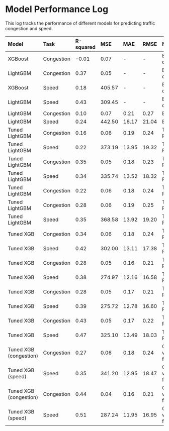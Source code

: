 # Model Performance Log

This log tracks the performance of different models for predicting traffic congestion and speed.

| Model | Task | R-squared | MSE | MAE | RMSE | Notes |
| :--- | :--- | :--- | :--- | :--- | :--- | :--- |
| XGBoost | Congestion | -0.01 | 0.07 | - | - | Baseline on new data |
| LightGBM | Congestion | 0.37 | 0.05 | - | - | Baseline on new data |
| XGBoost | Speed | 0.18 | 405.57 | - | - | Baseline on new data |
| LightGBM | Speed | 0.43 | 309.45 | - | - | Baseline on new data |
| LightGBM | Congestion | 0.10 | 0.07 | 0.21 | 0.27 | Baseline |
| LightGBM | Speed | 0.24 | 442.50 | 16.17 | 21.04 | Baseline |
| Tuned LightGBM | Congestion | 0.16 | 0.06 | 0.19 | 0.24 | Tuned with RandomizedSearch |
| Tuned LightGBM | Speed | 0.22 | 373.19 | 13.95 | 19.32 | Tuned with RandomizedSearch |
| Tuned LightGBM | Congestion | 0.35 | 0.05 | 0.18 | 0.23 | Tuned with RandomizedSearch |
| Tuned LightGBM | Speed | 0.34 | 335.74 | 13.52 | 18.32 | Tuned with RandomizedSearch |
| Tuned LightGBM | Congestion | 0.22 | 0.06 | 0.18 | 0.24 | Tuned with RandomizedSearch |
| Tuned LightGBM | Congestion | 0.28 | 0.06 | 0.19 | 0.25 | Tuned with RandomizedSearch |
| Tuned LightGBM | Speed | 0.35 | 368.58 | 13.92 | 19.20 | Tuned with RandomizedSearch |
| Tuned XGB | Congestion | 0.34 | 0.06 | 0.18 | 0.24 | Tuned with RandomizedSearch |
| Tuned XGB | Speed | 0.42 | 302.00 | 13.11 | 17.38 | Tuned with RandomizedSearch |
| Tuned XGB | Congestion | 0.28 | 0.05 | 0.16 | 0.21 | Tuned with RandomizedSearch |
| Tuned XGB | Speed | 0.38 | 274.97 | 12.16 | 16.58 | Tuned with RandomizedSearch |
| Tuned XGB | Congestion | 0.28 | 0.05 | 0.17 | 0.21 | Tuned with RandomizedSearch |
| Tuned XGB | Speed | 0.39 | 275.72 | 12.78 | 16.60 | Tuned with RandomizedSearch |
| Tuned XGB | Congestion | 0.43 | 0.05 | 0.17 | 0.22 | Tuned with RandomizedSearch |
| Tuned XGB | Speed | 0.47 | 325.10 | 13.49 | 18.03 | Tuned with RandomizedSearch |
| Tuned XGB (congestion) | Congestion | 0.27 | 0.06 | 0.18 | 0.24 | Chained model with lag/interaction features |
| Tuned XGB (speed) | Speed | 0.35 | 341.20 | 12.95 | 18.47 | Chained model with lag/interaction features |
| Tuned XGB (congestion) | Congestion | 0.44 | 0.04 | 0.16 | 0.21 | Chained model with lag/interaction features |
| Tuned XGB (speed) | Speed | 0.51 | 287.24 | 11.95 | 16.95 | Chained model with lag/interaction features |

